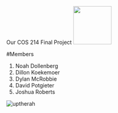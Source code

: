 Our COS 214 Final Project
<img src="[https://your-image-url.type](https://github.com/user-attachments/assets/368d21b1-bcd4-4f55-89f3-d0355c8a1c45)" width="100" height="100">


#Members
1. Noah Dollenberg
2. Dillon Koekemoer
3. Dylan McRobbie
4. David Potgieter
5. Joshua Roberts

![uptherah](https://github.com/user-attachments/assets/4afa3ec3-c78d-452d-b4f8-c706f0a214d9)

